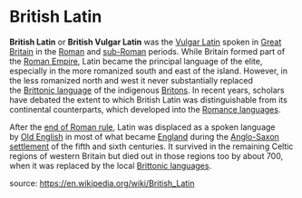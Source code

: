 # British Latin

**British Latin** or **British Vulgar Latin** was the [Vulgar Latin](https://en.wikipedia.org/wiki/Vulgar_Latin "Vulgar Latin") spoken in [Great Britain](https://en.wikipedia.org/wiki/Great_Britain "Great Britain") in the [Roman](https://en.wikipedia.org/wiki/Roman_Britain "Roman Britain") and [sub-Roman](https://en.wikipedia.org/wiki/Sub-Roman_Britain "Sub-Roman Britain") periods. While Britain formed part of the [Roman Empire](https://en.wikipedia.org/wiki/Roman_Empire "Roman Empire"), Latin became the principal language of the elite, especially in the more romanized south and east of the island. However, in the less romanized north and west it never substantially replaced the [Brittonic language](https://en.wikipedia.org/wiki/Common_Brittonic "Common Brittonic") of the indigenous [Britons](https://en.wikipedia.org/wiki/Britons_(Celtic_people) "Britons (Celtic people)"). In recent years, scholars have debated the extent to which British Latin was distinguishable from its continental counterparts, which developed into the [Romance languages](https://en.wikipedia.org/wiki/Romance_languages "Romance languages").

After the [end of Roman rule](https://en.wikipedia.org/wiki/End_of_Roman_rule_in_Britain "End of Roman rule in Britain"), Latin was displaced as a spoken language by [Old English](https://en.wikipedia.org/wiki/Old_English "Old English") in most of what became [England](https://en.wikipedia.org/wiki/England "England") during the [Anglo-Saxon settlement](https://en.wikipedia.org/wiki/Anglo-Saxon_settlement_of_Britain "Anglo-Saxon settlement of Britain") of the fifth and sixth centuries. It survived in the remaining Celtic regions of western Britain but died out in those regions too by about 700, when it was replaced by the local [Brittonic languages](https://en.wikipedia.org/wiki/Brittonic_languages "Brittonic languages").

source: https://en.wikipedia.org/wiki/British_Latin